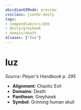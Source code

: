 ```yaml
---
obsidianUIMode: preview
cssclass: json5e-deity
tags:
- compendium/src/phb
- deity/greyhawk
- domain/death
aliases: ["Iuz"]
---
```

# Iuz
*Source: Player's Handbook p. 295* 

- **Alignment**: Chaotic Evil
- **Domains**: Death
- **Pantheon**: Greyhawk
- **Symbol**: Grinning human skull